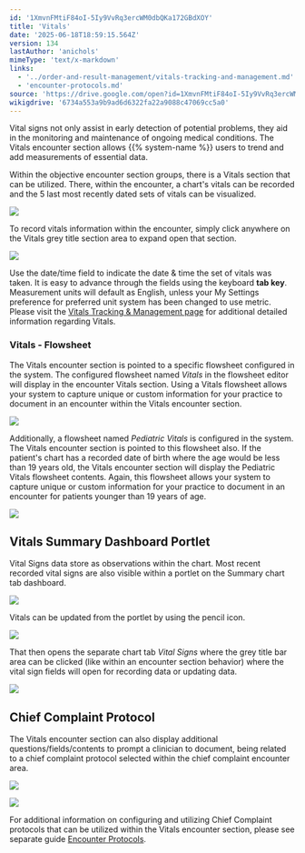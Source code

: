```yaml
---
id: '1XmvnFMtiF84oI-5Iy9VvRq3ercWM0dbQKa172GBdXOY'
title: 'Vitals'
date: '2025-06-18T18:59:15.564Z'
version: 134
lastAuthor: 'anichols'
mimeType: 'text/x-markdown'
links:
  - '../order-and-result-management/vitals-tracking-and-management.md'
  - 'encounter-protocols.md'
source: 'https://drive.google.com/open?id=1XmvnFMtiF84oI-5Iy9VvRq3ercWM0dbQKa172GBdXOY'
wikigdrive: '6734a553a9b9ad6d6322fa22a9088c47069cc5a0'
---
```

Vital signs not only assist in early detection of potential problems, they aid in the monitoring and maintenance of ongoing medical conditions. The Vitals encounter section allows {{% system-name %}} users to trend and add measurements of essential data.

Within the objective encounter section groups, there is a Vitals section that can be utilized.  There, within the encounter, a chart's vitals can be recorded and the 5 last most recently dated sets of vitals can be visualized.

![](../vitals.assets/528f073aac814c0890cfc7c9a697f810.png)

To record vitals information within the encounter, simply click anywhere on the  Vitals grey title section area to expand open that section.

![](../vitals.assets/b27299896d1d8adaaf095d719782b358.png)

Use the date/time field to indicate the date & time the set of vitals was taken.  It is easy to advance through the fields using the keyboard **tab key**.  Measurement units will default as English, unless your My Settings preference for preferred unit system has been changed to use metric.   Please visit the [Vitals Tracking & Management page](../order-and-result-management/vitals-tracking-and-management.md) for additional detailed information regarding Vitals.

### Vitals - Flowsheet

The Vitals encounter section is pointed to a specific flowsheet configured in the system. The configured flowsheet named *Vitals* in the flowsheet editor will display in the encounter Vitals section.  Using a Vitals flowsheet allows your system to capture unique or custom information for your practice to document in an encounter within the Vitals encounter section.

![](../vitals.assets/ccb07ad772f9572e538d15f4aafdc6dc.png)

Additionally, a flowsheet named *Pediatric Vitals* is configured in the system.  The Vitals encounter section is pointed to this flowsheet also. If the patient's chart has a recorded date of birth where the age would be less than 19 years old, the Vitals encounter section will display the Pediatric Vitals flowsheet contents.  Again, this flowsheet allows your system to capture unique or custom information for your practice to document in an encounter for patients younger than 19 years of age.

![](../vitals.assets/3adee2dcd837a2166552a668ec7094c4.png)

## Vitals Summary Dashboard Portlet

Vital Signs data store as observations within the chart.  Most recent recorded vital signs are also visible within a portlet on the Summary chart tab dashboard.

![](../vitals.assets/9232fa40c45fb178ff10add4a4e4ac94.png)

Vitals can be updated from the portlet by using the pencil icon.

![](../vitals.assets/ff695249125b775887659f92601c26eb.png)

That then opens the separate chart tab *Vital Signs* where the grey title bar area can be clicked (like within an encounter section behavior) where the vital sign fields will open for recording data or updating data.

![](../vitals.assets/a3d0bcfe1f0765ffe8a4f125eb65ccf9.png)

## Chief Complaint Protocol

The Vitals encounter section can also display additional questions/fields/contents to prompt a clinician to document, being related to a chief complaint protocol selected within the chief complaint encounter area.

![](../vitals.assets/6b271c7ad8ea438e6e7ab682bb7077b5.png)

![](../vitals.assets/93fb92104ca1e72e2fd898f716859351.png)

For additional information on configuring and utilizing Chief Complaint protocols that can be utilized within the Vitals encounter section, please see separate guide [Encounter Protocols](encounter-protocols.md).
